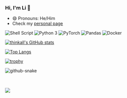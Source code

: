 ### Hi, I'm Li 👋

- 😄 Pronouns: He/Him
- Check my [personal page](https://thinkall.github.io/)

<p>
  <img alt="Shell Script" src="https://img.shields.io/badge/-Shell Script-2C3840?style=flat-square&logo=gnu-bash&logoColor=white" />
  <img alt="Python 3" src="https://img.shields.io/badge/-Python-2b5b84?style=flat-square&logo=python&logoColor=white" />
  <img alt="PyTorch" src="https://img.shields.io/badge/-PyTorch-ee4c2c?style=flat-square&logo=pytorch&logoColor=white" />
  <img alt="Pandas" src="https://img.shields.io/badge/-Pandas-792de4?style=flat-square&logo=pandas&logoColor=white" />
  <img alt="Docker" src="https://img.shields.io/badge/-Docker-0073ec?style=flat-square&logo=docker&logoColor=white" />
</p>

[![thinkall's GitHub stats](https://github-readme-stats-git-masterrstaa-rickstaa.vercel.app/api?username=thinkall&show_icons=true&theme=gotham&border_color=2ba888)](https://github.com/anuraghazra/github-readme-stats)

[![Top Langs](https://github-readme-stats-git-masterrstaa-rickstaa.vercel.app/api/top-langs/?username=thinkall&layout=compact&size_weight=0&count_weight=1&theme=gotham&border_color=2ba888)](https://github.com/anuraghazra/github-readme-stats)

<!--
[![thinkall's wakatime stats](https://github-readme-stats.vercel.app/api/wakatime?username=thinkall&theme=gotham&range=last_year&langs_count=10)](https://github.com/anuraghazra/github-readme-stats)
-->

[![trophy](https://github-profile-trophy.vercel.app/?username=thinkall&theme=onedark&margin-w=15&margin-h=15&no-bg=true&rank=-C&column=4)](https://github.com/ryo-ma/github-profile-trophy)

<picture>
  <source media="(prefers-color-scheme: dark)" srcset="https://github.com/thinkall/thinkall/blob/output/github-contribution-grid-snake-dark.svg" />
  <source media="(prefers-color-scheme: light)" srcset="https://github.com/thinkall/thinkall/blob/output/github-contribution-grid-snake.svg" />
  <img alt="github-snake" src="github-snake.svg" />
</picture>

<br><br>
<span>
  <a href="https://br.linkedin.com/in/thinkall/en"><img src="https://img.shields.io/badge/Connect-0077B5?style=social&logo=linkedin"/></a>
</span>
